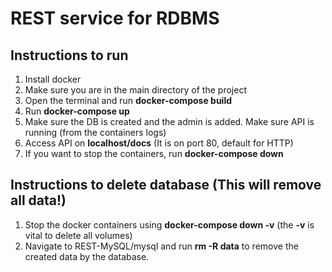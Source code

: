 # REST service for RDBMS

## Instructions to run
1. Install docker
2. Make sure you are in the main directory of the project
3. Open the terminal and run **docker-compose build**
4. Run **docker-compose up**
5. Make sure the DB is created and the admin is added. Make sure API is running (from the containers logs)
6. Access API on **localhost/docs** (It is on port 80, default for HTTP)
7. If you want to stop the containers, run **docker-compose down**

## Instructions to delete database (This will remove all data!)
1. Stop the docker containers using **docker-compose down -v** (the **-v** is vital to delete all volumes)
2. Navigate to REST-MySQL/mysql and run **rm -R data** to remove the created data by the database.
